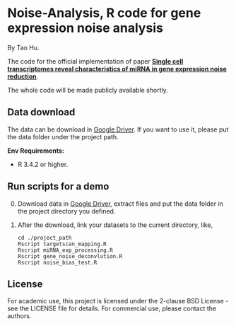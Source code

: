 # Noise-Analysis, R code for gene expression noise analysis

By Tao Hu.

The code for the official implementation of paper **[Single cell transcriptomes reveal characteristics of miRNA in gene expression noise reduction](https://www.biorxiv.org/content/10.1101/465518v1)**. 

The whole code will be made publicly available shortly.

## Data download
The data can be download in [Google Driver](https://drive.google.com/open?id=1I2mDz1z-LQZl9FawbB8Q4Swf1C2DFsPG). If you want to use it, please put the data folder under the project path.

**Env Requirements:** 
- R 3.4.2 or higher.

## Run scripts for a demo

0. Download data in [Google Driver](https://drive.google.com/open?id=1I2mDz1z-LQZl9FawbB8Q4Swf1C2DFsPG), extract files and put the data folder in the project directory you defined. 

1. After the download, link your datasets to the current directory, like,
    ```
    cd ./project_path
    Rscript targetscan_mapping.R
    Rscript miRNA_exp_processing.R
    Rscript gene_noise_deconvlution.R
    Rscript noise_bias_test.R
    ```

## License
For academic use, this project is licensed under the 2-clause BSD License - see the LICENSE file for details. For commercial use, please contact the authors. 